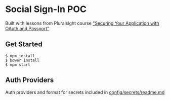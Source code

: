 # Social Sign-In POC

Built with lessons from Pluralsight course ["Securing Your Application with OAuth and Passport"](https://app.pluralsight.com/library/courses/oauth-passport-securing-application)



## Get Started
```
$ npm install
$ bower install
$ npm start
```

## Auth Providers

Auth providers and format for secrets included in [config/secrets/readme.md]()

